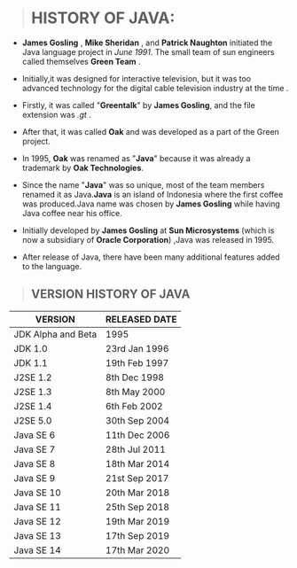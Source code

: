 > # HISTORY OF JAVA:
* __James Gosling__ , __Mike Sheridan__ , and __Patrick Naughton__ initiated the Java language project in *June 1991*. The small team of sun engineers called themselves __Green Team__ .

* Initially,it was designed for interactive television, but it was too advanced technology for the digital cable television industry at the time .

* Firstly, it was called "__Greentalk__" by __James Gosling__, and the file extension was *.gt* .

* After that, it was called __Oak__ and was developed as a part of the Green project.

* In 1995, __Oak__ was renamed as "__Java__" because it was already a trademark by __Oak Technologies__.

* Since the name "__Java__" was so unique, most of the team members renamed it as Java.__Java__ is an island of Indonesia where the first coffee was produced.Java name was chosen by __James Gosling__ while having Java coffee near his office.

*  Initially developed by __James Gosling__ at __Sun Microsystems__ (which is now a subsidiary of __Oracle Corporation__) ,Java was released in 1995.

* After release of Java, there have been many additional features added to the language.

> ## VERSION HISTORY OF JAVA

|VERSION|RELEASED DATE|
|---                |---                  |
|JDK Alpha and Beta |                1995 |
|JDK  1.0           |       23rd Jan 1996 |
|JDK  1.1           |       19th Feb 1997 |
|J2SE 1.2           |        8th Dec 1998 |
|J2SE 1.3           |        8th May 2000 |
|J2SE 1.4           |        6th Feb 2002 |
|J2SE 5.0           |       30th Sep 2004 |
|Java SE 6          |       11th Dec 2006 |
|Java SE 7          |       28th Jul 2011 |
|Java SE 8          |       18th Mar 2014 |
|Java SE 9          |       21st Sep 2017 |
|Java SE 10         |       20th Mar 2018 |
|Java SE 11         |       25th Sep 2018 |
|Java SE 12         |       19th Mar 2019 |
|Java SE 13         |       17th Sep 2019 |
|Java SE 14         |       17th Mar 2020 |
